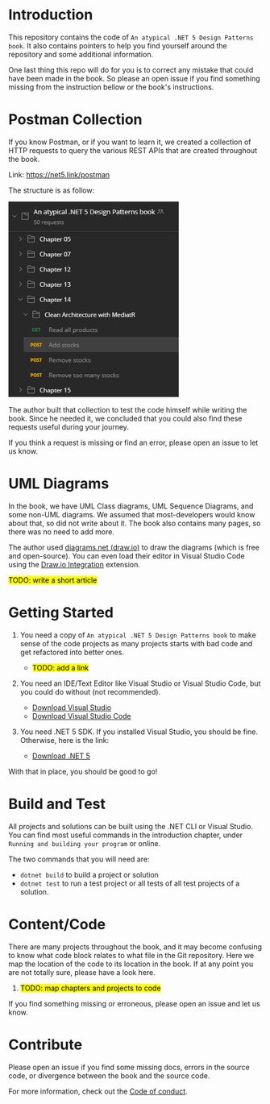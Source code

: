 # Introduction

This repository contains the code of `An atypical .NET 5 Design Patterns book`.
It also contains pointers to help you find yourself around the repository and some additional information.

One last thing this repo will do for you is to correct any mistake that could have been made in the book.
So please an open issue if you find something missing from the instruction bellow or the book's instructions.

# Postman Collection

If you know Postman, or if you want to learn it, we created a collection of HTTP requests to query the various REST APIs that are created throughout the book.

Link: https://net5.link/postman

The structure is as follow:

![Postman Collection](.assets/postman-collection.png)

The author built that collection to test the code himself while writing the book.
Since he needed it, we concluded that you could also find these requests useful during your journey.

If you think a request is missing or find an error, please open an issue to let us know.

# UML Diagrams

In the book, we have UML Class diagrams, UML Sequence Diagrams, and some non-UML diagrams.
We assumed that most-developers would know about that, so did not write about it.
The book also contains many pages, so there was no need to add more.

The author used [diagrams.net (draw.io)](https://draw.io/) to draw the diagrams (which is free and open-source).
You can even load their editor in Visual Studio Code using the [Draw.io Integration](https://net5.link/w32e) extension.

<mark>TODO: write a short article</mark>

# Getting Started

1. You need a copy of `An atypical .NET 5 Design Patterns book` to make sense of the code projects as many projects starts with bad code and get refactored into better ones.

    - <mark>TODO: add a link</mark>

1. You need an IDE/Text Editor like Visual Studio or Visual Studio Code, but you could do without (not recommended).

    - [Download Visual Studio](https://net5.link/VS)
    - [Download Visual Studio Code](https://net5.link/VSC)

1. You need .NET 5 SDK. If you installed Visual Studio, you should be fine. Otherwise, here is the link:

    - [Download .NET 5](https://net5.link/SDK)

With that in place, you should be good to go!

# Build and Test

All projects and solutions can be built using the .NET CLI or Visual Studio.
You can find most useful commands in the introduction chapter, under `Running and building your program` or online.

The two commands that you will need are:

-   `dotnet build` to build a project or solution
-   `dotnet test` to run a test project or all tests of all test projects of a solution.

# Content/Code

There are many projects throughout the book, and it may become confusing to know what code block relates to what file in the Git repository.
Here we map the location of the code to its location in the book.
If at any point you are not totally sure, please have a look here.

1. <mark>TODO: map chapters and projects to code</mark>

If you find something missing or erroneous, please open an issue and let us know.

# Contribute

Please open an issue if you find some missing docs, errors in the source code, or divergence between the book and the source code.

For more information, check out the [Code of conduct](CODE_OF_CONDUCT.md).
